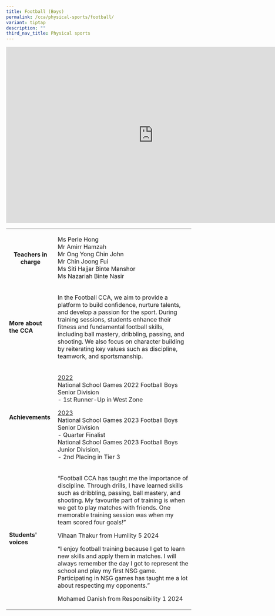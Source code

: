 ```yaml
---
title: Football (Boys)
permalink: /cca/physical-sports/football/
variant: tiptap
description: ""
third_nav_title: Physical sports
---
```

<div class="iframe-wrapper">
<iframe height="479" width="800" allowfullscreen="true" frameborder="0" src="https://docs.google.com/presentation/d/e/2PACX-1vQSh6dLH6ZbyAKFzspuEQN7q8Qmz1RoChItRffY-oj3l_neelBVYb0yqVg52ypS3SGCruRRxR21kQgZ/embed?start=true&amp;loop=true&amp;delayms=3000"></iframe>
</div>
<p></p>
<table style="minWidth: 50px">
<colgroup>
<col>
<col>
</colgroup>
<tbody>
<tr>
<th rowspan="1" colspan="1">
<p><strong>Teachers in charge</strong>
</p>
<p></p>
</th>
<td rowspan="1" colspan="1">
<p>Ms Perle Hong
<br>Mr Amirr Hamzah
<br>Mr Ong Yong Chin John
<br>Mr Chin Joong Fui
<br>Ms Siti Hajjar Binte Manshor
<br>Ms Nazariah Binte Nasir</p>
</td>
</tr>
<tr>
<td rowspan="1" colspan="1">
<p><strong>More about the CCA</strong>
</p>
</td>
<td rowspan="1" colspan="1">
<p>In the Football CCA, we aim to provide a platform to build confidence,
nurture talents, and develop a passion for the sport. During training sessions,
students enhance their fitness and fundamental football skills, including
ball mastery, dribbling, passing, and shooting. We also focus on character
building by reiterating key values such as discipline, teamwork, and sportsmanship.</p>
</td>
</tr>
<tr>
<td rowspan="1" colspan="1">
<p><strong>Achievements</strong>
</p>
</td>
<td rowspan="1" colspan="1">
<p><u>2022</u>
<br>National School Games 2022 Football Boys Senior Division
<br>- 1st Runner-Up in West Zone</p>
<p><u>2023</u>
<br>National School Games 2023 Football Boys Senior Division
<br>- Quarter Finalist
<br>National School Games 2023 Football Boys Junior Division,
<br>- 2nd Placing in Tier 3</p>
</td>
</tr>
<tr>
<td rowspan="1" colspan="1">
<p><strong>Students' voices</strong>
</p>
</td>
<td rowspan="1" colspan="1">
<p>“Football CCA has taught me the importance of discipline. Through drills,
I have learned skills such as dribbling, passing, ball mastery, and shooting.
My favourite part of training is when we get to play matches with friends.
One memorable training session was when my team scored four goals!”</p>
<p></p>
<p>Vihaan Thakur from Humility 5 2024</p>
<p></p>
<p>“I enjoy football training because I get to learn new skills and apply
them in matches. I will always remember the day I got to represent the
school and play my first NSG game. Participating in NSG games has taught
me a lot about respecting my opponents.”</p>
<p></p>
<p>Mohamed Danish from Responsibility 1 2024</p>
</td>
</tr>
</tbody>
</table>
<p></p>